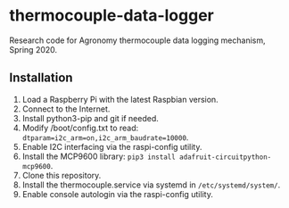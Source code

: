 # thermocouple-data-logger
Research code for Agronomy thermocouple data logging mechanism, Spring 2020.

## Installation
1. Load a Raspberry Pi with the latest Raspbian version.
2. Connect to the Internet.
3. Install python3-pip and git if needed.
4. Modify /boot/config.txt to read: `dtparam=i2c_arm=on,i2c_arm_baudrate=10000`.
5. Enable I2C interfacing via the raspi-config utility.
6. Install the MCP9600 library: `pip3 install adafruit-circuitpython-mcp9600`. 
7. Clone this repository.
8. Install the thermocouple.service via systemd in `/etc/systemd/system/`.
9. Enable console autologin via the raspi-config utility.
